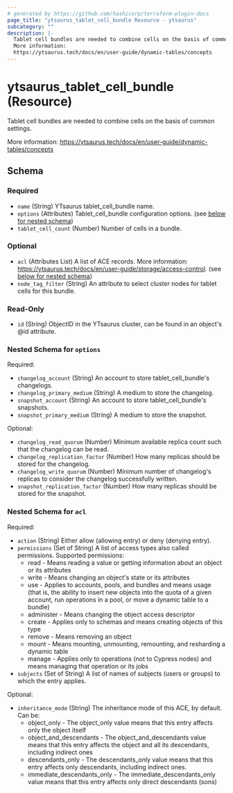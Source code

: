 ```yaml
---
# generated by https://github.com/hashicorp/terraform-plugin-docs
page_title: "ytsaurus_tablet_cell_bundle Resource - ytsaurus"
subcategory: ""
description: |-
  Tablet cell bundles are needed to combine cells on the basis of common settings.
  More information:
  https://ytsaurus.tech/docs/en/user-guide/dynamic-tables/concepts
---
```


# ytsaurus_tablet_cell_bundle (Resource)

Tablet cell bundles are needed to combine cells on the basis of common settings.

More information:
https://ytsaurus.tech/docs/en/user-guide/dynamic-tables/concepts



<!-- schema generated by tfplugindocs -->
## Schema

### Required

- `name` (String) YTsaurus tablet_cell_bundle name.
- `options` (Attributes) Tablet_cell_bundle configuration options. (see [below for nested schema](#nestedatt--options))
- `tablet_cell_count` (Number) Number of cells in a bundle.

### Optional

- `acl` (Attributes List) A list of ACE records. More information: https://ytsaurus.tech/docs/en/user-guide/storage/access-control. (see [below for nested schema](#nestedatt--acl))
- `node_tag_filter` (String) An attribute to select cluster nodes for tablet cells for this bundle.

### Read-Only

- `id` (String) ObjectID in the YTsaurus cluster, can be found in an object's @id attribute.

<a id="nestedatt--options"></a>
### Nested Schema for `options`

Required:

- `changelog_account` (String) An account to store tablet_cell_bundle's changelogs.
- `changelog_primary_medium` (String) A medium to store the changelog.
- `snapshot_account` (String) An account to store tablet_cell_bundle's snapshots.
- `snapshot_primary_medium` (String) A medium to store the snapshot.

Optional:

- `changelog_read_quorum` (Number) Minimum available replica count such that the changelog can be read.
- `changelog_replication_factor` (Number) How many replicas should be stored for the changelog.
- `changelog_write_quorum` (Number) Minimum number of changelog's replicas to consider the changelog successfully written.
- `snapshot_replication_factor` (Number) How many replicas should be stored for the snapshot.


<a id="nestedatt--acl"></a>
### Nested Schema for `acl`

Required:

- `action` (String) Either allow (allowing entry) or deny (denying entry).
- `permissions` (Set of String) A list of access types also called permissions.
Supported permissions:
  - read - Means reading a value or getting information about an object or its attributes
  - write - Means changing an object's state or its attributes
  - use - Applies to accounts, pools, and bundles and means usage (that is, the ability to insert new objects into the quota of a given account, run operations in a pool, or move a dynamic table to a bundle)
  - administer - Means changing the object access descriptor
  - create - Applies only to schemas and means creating objects of this type
  - remove - Means removing an object
  - mount - Means mounting, unmounting, remounting, and resharding a dynamic table
  - manage - Applies only to operations (not to Cypress nodes) and means managing that operation or its jobs
- `subjects` (Set of String) A list of names of subjects (users or groups) to which the entry applies.

Optional:

- `inheritance_mode` (String) The inheritance mode of this ACE, by default.
Can be:
  - object_only - The object_only value means that this entry affects only the object itself
  - object_and_descendants - The object_and_descendants value means that this entry affects the object and all its descendants, including indirect ones
  - descendants_only - The descendants_only value means that this entry affects only descendants, including indirect ones. 
  - immediate_descendants_only - The immediate_descendants_only value means that this entry affects only direct descendants (sons)


